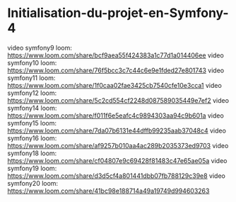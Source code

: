 # Initialisation-du-projet-en-Symfony-4
video symfony9 loom: https://www.loom.com/share/bcf9aea55f424383a1c77d1a014406ee
video symfony10 loom: https://www.loom.com/share/76f5bcc3c7c44c6e9e1fded27e801743
video symfony11 loom: https://www.loom.com/share/1f0caa02fae3425cb7540cfe10e3cca1
video symfony12 loom: https://www.loom.com/share/5c2cd554cf2248d087589035449e7ef2
video symfony14 loom: https://www.loom.com/share/f011f6e5eafc4c9894303aa94c9b601a
video symfony15 loom: https://www.loom.com/share/7da07b6131e44dffb99235aab37048c4
video symfony16 loom: https://www.loom.com/share/af9257b010aa4ac289b2035373ed9703
video symfony18 loom: https://www.loom.com/share/cf04807e9c69428f81483c47e65ae05a
video symfony19 loom: https://www.loom.com/share/d3d5cf4a801441dbb07fb788129c39e8
video symfony20 loom: https://www.loom.com/share/41bc98e188714a49a19749d994603263


